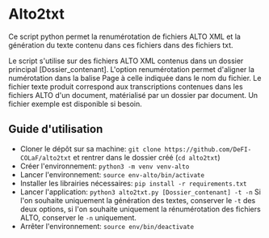 # Alto2txt

Ce script python permet la renumérotation de fichiers ALTO XML et la génération du texte contenu dans ces fichiers dans des fichiers txt.

Le script s'utilise sur des fichiers ALTO XML contenus dans un dossier principal [Dossier_contenant]. L'option renumérotation permet d'aligner la numérotation dans la balise Page à celle indiquée dans le nom du fichier. Le fichier texte produit correspond aux transcriptions contenues dans les fichiers ALTO d'un document, matérialisé par un dossier par document. Un fichier exemple est disponible si besoin.

## Guide d'utilisation
  - Cloner le dépôt sur sa machine: ```git clone https://github.com/DeFI-COLaF/alto2txt``` et rentrer dans le dossier créé (```cd alto2txt```)
  - Créer l'environnement: ```python3 -m venv venv-alto```
  - Lancer l'environnement: ```source env-alto/bin/activate```
  - Installer les librairies nécessaires: ```pip install -r requirements.txt```
  - Lancer l'application: ```python3 alto2txt.py [Dossier_contenant] -t -n```
  Si l'on souhaite uniquement la génération des textes, conserver le ```-t``` des deux options, si l'on souhaite uniquement la rénumérotation des fichiers ALTO, conserver le ```-n``` uniquement.
  - Arrêter l'environnement: ```source env/bin/deactivate```
